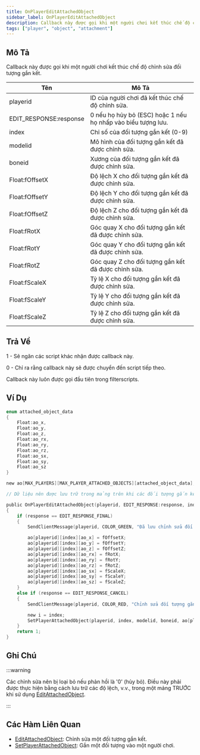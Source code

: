 ```yaml
---
title: OnPlayerEditAttachedObject
sidebar_label: OnPlayerEditAttachedObject
description: Callback này được gọi khi một người chơi kết thúc chế độ chỉnh sửa đối tượng gắn kết.
tags: ["player", "object", "attachment"]
---
```


## Mô Tả

Callback này được gọi khi một người chơi kết thúc chế độ chỉnh sửa đối tượng gắn kết.

| Tên                        | Mô Tả                                                                                       |
|----------------------------|---------------------------------------------------------------------------------------------|
| playerid                   | ID của người chơi đã kết thúc chế độ chỉnh sửa.                                             |
| EDIT_RESPONSE:response     | 0 nếu họ hủy bỏ (ESC) hoặc 1 nếu họ nhấp vào biểu tượng lưu.                                |
| index                      | Chỉ số của đối tượng gắn kết (0-9)                                                           |
| modelid                    | Mô hình của đối tượng gắn kết đã được chỉnh sửa.                                             |
| boneid                     | Xương của đối tượng gắn kết đã được chỉnh sửa.                                              |
| Float:fOffsetX             | Độ lệch X cho đối tượng gắn kết đã được chỉnh sửa.                                           |
| Float:fOffsetY             | Độ lệch Y cho đối tượng gắn kết đã được chỉnh sửa.                                           |
| Float:fOffsetZ             | Độ lệch Z cho đối tượng gắn kết đã được chỉnh sửa.                                           |
| Float:fRotX                | Góc quay X cho đối tượng gắn kết đã được chỉnh sửa.                                         |
| Float:fRotY                | Góc quay Y cho đối tượng gắn kết đã được chỉnh sửa.                                         |
| Float:fRotZ                | Góc quay Z cho đối tượng gắn kết đã được chỉnh sửa.                                         |
| Float:fScaleX              | Tỷ lệ X cho đối tượng gắn kết đã được chỉnh sửa.                                            |
| Float:fScaleY              | Tỷ lệ Y cho đối tượng gắn kết đã được chỉnh sửa.                                            |
| Float:fScaleZ              | Tỷ lệ Z cho đối tượng gắn kết đã được chỉnh sửa.                                            |

## Trả Về

1 - Sẽ ngăn các script khác nhận được callback này.

0 - Chỉ ra rằng callback này sẽ được chuyển đến script tiếp theo.

Callback này luôn được gọi đầu tiên trong filterscripts.

## Ví Dụ

```c
enum attached_object_data
{
    Float:ao_x,
    Float:ao_y,
    Float:ao_z,
    Float:ao_rx,
    Float:ao_ry,
    Float:ao_rz,
    Float:ao_sx,
    Float:ao_sy,
    Float:ao_sz
}

new ao[MAX_PLAYERS][MAX_PLAYER_ATTACHED_OBJECTS][attached_object_data];

// Dữ liệu nên được lưu trữ trong mảng trên khi các đối tượng gắn kết được gắn.

public OnPlayerEditAttachedObject(playerid, EDIT_RESPONSE:response, index, modelid, boneid, Float:fOffsetX, Float:fOffsetY, Float:fOffsetZ, Float:fRotX, Float:fRotY, Float:fRotZ, Float:fScaleX, Float:fScaleY, Float:fScaleZ)
{
    if (response == EDIT_RESPONSE_FINAL)
    {
        SendClientMessage(playerid, COLOR_GREEN, "Đã lưu chỉnh sửa đối tượng gắn kết.");

        ao[playerid][index][ao_x] = fOffsetX;
        ao[playerid][index][ao_y] = fOffsetY;
        ao[playerid][index][ao_z] = fOffsetZ;
        ao[playerid][index][ao_rx] = fRotX;
        ao[playerid][index][ao_ry] = fRotY;
        ao[playerid][index][ao_rz] = fRotZ;
        ao[playerid][index][ao_sx] = fScaleX;
        ao[playerid][index][ao_sy] = fScaleY;
        ao[playerid][index][ao_sz] = fScaleZ;
    }
    else if (response == EDIT_RESPONSE_CANCEL)
    {
        SendClientMessage(playerid, COLOR_RED, "Chỉnh sửa đối tượng gắn kết không được lưu.");

        new i = index;
        SetPlayerAttachedObject(playerid, index, modelid, boneid, ao[playerid][i][ao_x], ao[playerid][i][ao_y], ao[playerid][i][ao_z], ao[playerid][i][ao_rx], ao[playerid][i][ao_ry], ao[playerid][i][ao_rz], ao[playerid][i][ao_sx], ao[playerid][i][ao_sy], ao[playerid][i][ao_sz]);
    }
    return 1;
}
```

## Ghi Chú

:::warning

Các chỉnh sửa nên bị loại bỏ nếu phản hồi là '0' (hủy bỏ). Điều này phải được thực hiện bằng cách lưu trữ các độ lệch, v.v., trong một mảng TRƯỚC khi sử dụng [EditAttachedObject](../functions/EditAttachedObject).

:::

## Các Hàm Liên Quan

- [EditAttachedObject](../functions/EditAttachedObject): Chỉnh sửa một đối tượng gắn kết.
- [SetPlayerAttachedObject](../functions/SetPlayerAttachedObject): Gắn một đối tượng vào một người chơi.
